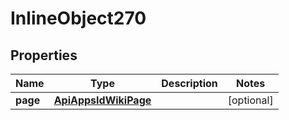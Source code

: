 

# InlineObject270

## Properties

Name | Type | Description | Notes
------------ | ------------- | ------------- | -------------
**page** | [**ApiAppsIdWikiPage**](ApiAppsIdWikiPage.md) |  |  [optional]



